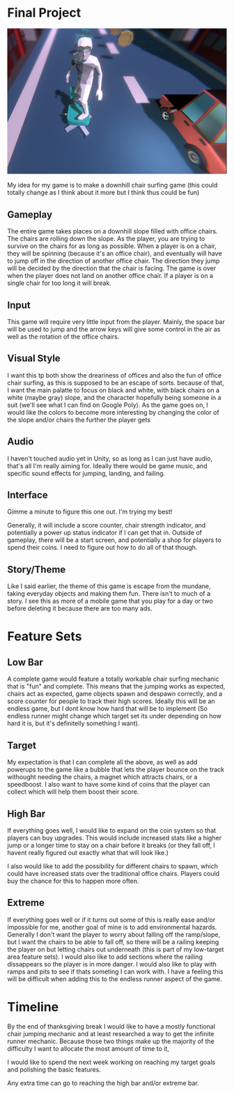 # Final Project


![alt text](https://github.com/JesseSchwartz25/csc470-fall2020/blob/master/exercises/final/Screen%20Shot%202020-12-10%20at%202.02.50%20PM.png)

My idea for my game is to make a downhill chair surfing game (this could totally change as I think about it more but I think thus could be fun)

## Gameplay

The entire game takes places on a downhill slope filled with office chairs. The chairs are rolling down the slope. As the player, you are trying to survive on the chairs for as long as possible. When a player is on a chair, they will be spinning (because it's an office chair), and eventually will have to jump off in the direction of another office chair. The direction they jump will be decided by the direction that the chair is facing. The game is over when the player does not land on another office chair. If a player is on a single chair for too long it will break.


## Input

This game will require very little input from the player. Mainly, the space bar will be used to jump and the arrow keys will give some control in the air as well as the rotation of the office chairs.

## Visual Style

I want this tp both show the dreariness of offices and also the fun of office chair surfing, as this is supposed to be an escape of sorts. because of that, I want the main palatte to focus on black and white, with black chairs on a white (maybe gray) slope, and the character hopefully being someone in a suit (we'll see what I can find on Google Poly). As the game goes on, I would like the colors to become more interesting by changing the color of the slope and/or chairs the further the player gets

## Audio

I haven't touched audio yet in Unity, so as long as I can just have audio, that's all I'm really aiming for. Ideally there would be game music, and specific sound effects for jumping, landing, and failing.


## Interface

Gimme a minute to figure this one out. I'm trying my best!

Generally, it will include a score counter, chair strength indicator, and potentially a power up status indicator if I can get that in. Outside of gameplay, there will be a start screen, and potentially a shop for players to spend their coins. I need to figure out how to do all of that though. 


## Story/Theme

Like I said earlier, the theme of this game is escape from the mundane, taking everyday objects and making them fun. There isn't to much of a story. I see this as more of a mobile game that you play for a day or two before deleting it because there are too many ads.


# Feature Sets

## Low Bar

A complete game would feature a totally workable chair surfing mechanic that is "fun" and complete. This means that the jumping works as expected, chairs act as expected, game objects spawn and despawn correctly, and a score counter for people to track their high scores. Ideally this will be an endless game, but I dont know how hard that will be to implement (So endless runner might change which target set its under depending on how hard it is, but it's definitelly something I want).


## Target

My expectation is that I can complete all the above, as well as add powerups to the game like a bubble that lets the player bounce on the track withought needing the chairs, a magnet which attracts chairs, or a speedboost. I also want to have some kind of coins that the player can collect which will help them boost their score.


## High Bar 

If everything goes well, I would like to expand on the coin system so that players can buy upgrades. This would include increased stats like a higher jump or a longer time to stay on a chair before it breaks (or they fall off, I havent really figured out exactly what that will look like.)

I also would like to add the possibility for different chairs to spawn, which could have increased stats over the traditional office chairs. Players could buy the chance for this to happen more often.

## Extreme 

If everything goes well or if it turns out some of this is really ease and/or impossible for me, another goal of mine is to add environmental hazards. Generally I don't want the player to worry about falling off the ramp/slope, but I want the chairs to be able to fall off, so there will be a railing keeping the player on but letting chairs out underneath (this is part of my low-target area feature sets). I would also like to add sections where the railing dissappears so the player is in more danger. I would also like to play with ramps and pits to see if thats someting I can work with. I have a feeling this will be difficult when adding this to the endless runner aspect of the game.



# Timeline

By the end of thanksgiving break I would like to have a mostly functional chair jumping mechanic and at least researched a way to get the infinite runner mechanic. Because those two things make up the majority of the difficulty I want to allocate the most amount of time to it,

I would like to spend the next week working on reaching my target goals and polishing the basic features. 

Any extra time can go to reaching the high bar and/or extreme bar.










